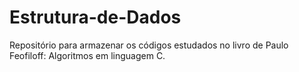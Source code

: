 # Estrutura-de-Dados
Repositório para armazenar os códigos estudados no livro de Paulo Feofiloff: Algoritmos em linguagem C.
